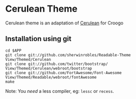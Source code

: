 # Cerulean Theme

Cerulean theme is an adaptation of [Cerulean](http://bootswatch.com/cerulean/)
for Croogo

## Installation using git

```
cd $APP
git clone git://github.com/sherwinrobles/Readable-Theme View/Themed/Cerulean
git clone git://github.com/twitter/bootstrap/ View/Themed/Cerulean/webroot/bootstrap
git clone git://github.com/FortAwesome/Font-Awesome View/Themed/Readable/webroot/fontAwesome
make
```

Note:
You *need* a less compiler, eg: `lessc` or `recess`. 